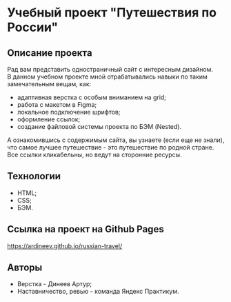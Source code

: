 # Учебный проект "Путешествия по России"
## Описание проекта
Рад вам представить одностраничный сайт с интересным дизайном.  
В данном учебном проекте мной отрабатывались навыки по таким замечательным вещам, как:
* адаптивная верстка с особым вниманием на grid;
* работа с макетом в Figma;
* локальное подключение шрифтов;
* оформление ссылок;
* создание файловой системы проекта по БЭМ (Nested).  
  
А ознакомившись с содержимым сайта, вы узнаете (если еще не знали), что самое лучшее путешествие - это путешествие по родной стране.  
Все ссылки кликабельны, но ведут на сторонние ресурсы.
## Технологии
* HTML;
* CSS;
* БЭМ.
## Ссылка на проект на Github Pages
https://ardineev.github.io/russian-travel/
## Авторы
* Верстка - Динеев Артур;
* Наставничество, ревью - команда Яндекс Практикум.